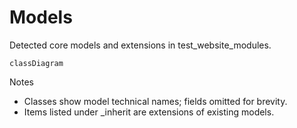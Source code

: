 # Models

Detected core models and extensions in test_website_modules.

```mermaid
classDiagram
```

Notes
- Classes show model technical names; fields omitted for brevity.
- Items listed under _inherit are extensions of existing models.
